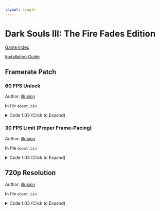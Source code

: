 ```yaml
---
layout: single
---
```


# Dark Souls III: The Fire Fades Edition

[Game Index](/patch/#ps4)

[Installation Guide](/install-instructions/)

## Framerate Patch

### 60 FPS Unlock

Author: [illusion](https://twitter.com/illusion0002)

In file `eboot.bin`

<details>
<summary>Code 1.03 (Click to Expand)</summary>

{% highlight yml %}
- game: "Dark Souls III: The Fire Fades Edition"
  app_ver: "01.03"
  patch_ver: "1.0"
  name: "60 FPS Unlock"
  author: "illusion"
  note: "\nOnly useful for base console.\nYou must apply FPS Unlock patch to take effect on Base Console.\nPro owners do not need this patch."
  arch: generic_orbis
  enabled: False
  patch_list:
        # VFR
        - [ bytes, 0x180805D, "EB 0E" ]
        # Fliprate
        - [ bytes, 0x18081D6, "EB 0E" ]
{% endhighlight %}

</details>

### 30 FPS Limit (Proper Frame-Pacing)

Author: [illusion](https://twitter.com/illusion0002)

In file `eboot.bin`

<details>
<summary>Code 1.03 (Click to Expand)</summary>

{% highlight yml %}
- game: "Dark Souls III: The Fire Fades Edition"
  app_ver: "01.03"
  patch_ver: "1.0"
  name: "30 FPS Limit (Proper Frame-Pacing)"
  author: "illusion"
  note:
  arch: generic_orbis
  enabled: False
  patch_list:
        # Fliprate
        - [ bytes, 0x18081D6, "EB 0E" ]
        # sceVideoOutSetFlipRate 0x1
        - [ bytes, 0x21180C3, "BE 01 00 00 00 EB 03" ]
{% endhighlight %}

</details>

## 720p Resolution

Author: [illusion](https://twitter.com/illusion0002)

In file `eboot.bin`

<details>
<summary>Code 1.03 (Click to Expand)</summary>

{% highlight none %}
# Replace all 3 occurrences.

80 07 00 00 38 04 00 00

00 05 00 00 D0 02 00 00
{% endhighlight %}

</details>
